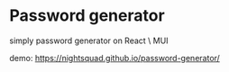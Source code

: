 # Password generator

simply password generator on React \ MUI

demo: https://nightsquad.github.io/password-generator/
